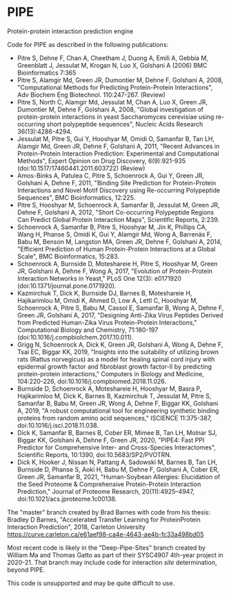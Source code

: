 # PIPE
Protein-protein interaction prediction engine

Code for PIPE as described in the following publications:

* Pitre S, Dehne F, Chan A, Cheetham J, Duong A, Emili A, Gebbia M, Greenblatt J, Jessulat M, Krogan N, Luo X, Golshani A (2006) BMC Bioinformatics 7:365
* Pitre S, Alamgir Md, Green JR, Dumontier M, Dehne F, Golshani A, 2008, "Computational Methods for Predicting Protein-Protein Interactions", Adv Biochem Eng Biotechnol. 110:247-267. (Review)
* Pitre S, North C, Alamgir Md, Jessulat M, Chan A, Luo X, Green JR, Dumontier M, Dehne F, Golshani A, 2008, "Global investigation of protein-protein interactions in yeast Saccharomyces cerevisiae using re-occurring short polypeptide sequences", Nucleic Acids Research 36(13):4286-4294.
* Jessulat M, Pitre S, Gui Y, Hooshyar M, Omidi O, Samanfar B, Tan LH, Alamgir Md, Green JR, Dehne F, Golshani A, 2011, "Recent Advances in Protein-Protein Interaction Prediction: Experimental and Computational Methods", Expert Opinion on Drug Discovery, 6(9):921-935 (doi:10.1517/17460441.2011.603722) (Review)
* Amos-Binks A, Patulea C, Pitre S, Schoenrock A, Gui Y, Green JR, Golshani A, Dehne F, 2011, "Binding Site Prediction for Protein-Protein Interactions and Novel Motif Discovery using Re-occurring Polypeptide Sequences", BMC Bioinformatics, 12:225. 
* Pitre S, Hooshyar M, Schoenrock A, Samanfar B, Jessulat M, Green JR, Dehne F, Golshani A, 2012, "Short Co-occurring Polypeptide Regions Can Predict Global Protein Interaction Maps", Scientific Reports, 2:239.
* Schoenrock A, Samanfar B, Pitre S, Hooshyar M, Jin K, Phillips CA, Wang H, Phanse S, Omidi K, Gui Y, Alamgir Md, Wong A, Barrenäs F, Babu M, Benson M, Langston MA, Green JR, Dehne F, Golshani A, 2014, "Efficient Prediction of Human Protein-Protein Interactions at a Global Scale", BMC Bioinformatics, 15:283.
* Schoenrock A, Burnside D, Moteshareie H, Pitre S, Hooshyar M, Green JR, Golshani A, Dehne F, Wong A, 2017, "Evolution of Protein-Protein Interaction Networks in Yeast," PLoS One 12(3): e0171920 (doi:10.1371/journal.pone.0171920).
* Kazmirchuk T, Dick K, Burnside DJ, Barnes B, Moteshareie H, Hajikarimlou M, Omidi K, Ahmed D, Low A, Lettl C, Hooshyar M, Schoenrock A, Pitre S, Babu M, Cassol E, Samanfar B, Wong A, Dehne F, Green JR, Golshani A, 2017, "Designing Anti-Zika Virus Peptides Derived from Predicted Human-Zika Virus Protein-Protein Interactions," Computational Biology and Chemistry, 71:180-197 (doi:10.1016/j.compbiolchem.2017.10.011).
* Grigg N, Schoenrock A, Dick K, Green JR, Golshani A, Wong A, Dehne F, Tsai EC, Biggar KK, 2019, "Insights into the suitability of utilizing brown rats (Rattus norvegicus) as a model for healing spinal cord injury with epidermal growth factor and fibroblast growth factor-II by predicting protein-protein interactions," Computers in Biology and Medicine, 104:220-226, doi:10.1016/j.compbiomed.2018.11.026.
*  Burnside D, Schoenrock A, Moteshareie H, Hooshyar M, Basra P, Hajikarimloo M, Dick K, Barnes B, Kazmirchuk T, Jessulat M, Pitre S, Samanfar B, Babu M, Green JR, Wong A, Dehne F, Biggar KK, Golshani A, 2019, "A robust computational tool for engineering synthetic binding proteins from random amino acid sequences," ISCIENCE 11:375-387, doi:10.1016/j.isci.2018.11.038.
* Dick K, Samanfar B, Barnes B, Cober ER, Mimee B, Tan LH, Molnar SJ, Biggar KK, Golshani A, Dehne F, Green JR, 2020, "PIPE4: Fast PPI Predictor for Comprehensive Inter- and Cross-Species Interactomes", Scientific Reports, 10:1390, doi:10.5683/SP2/PVOTRN.
* Dick K, Hooker J, Nissan N, Pattang A, Sadowski M, Barnes B, Tan LH, Burnside D, Phanse S, Aoki H, Babu M, Dehne F, Golshani A, Cober ER, Green JR, Samanfar B, 2021, "Human-Soybean Allergies: Elucidation of the Seed Proteome & Comprehensive Protein-Protein Interaction Prediction," Journal of Proteome Research, 20(11):4925–4947, doi:10.1021/acs.jproteome.1c00138.

The "master" branch created by Brad Barnes with code from his thesis:
Bradley D Barnes, "Accelerated Transfer Learning for ProteinProtein Interaction Prediction", 2018, Carleton University
https://curve.carleton.ca/e61aef98-ca4e-4643-ae4b-fc33a498bd05

Most recent code is likely in the "Deep-Pipe-Sites" branch created by William Ma and Thomas Gatto as part of their SYSC4907 4th-year project in 2020-21. That branch may include code for interaction _site_ determination, beyond PIPE.

This code is unsupported and may be quite difficult to use.
